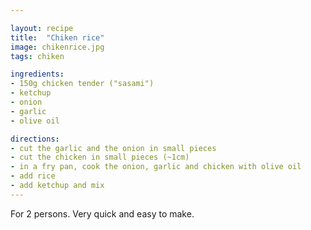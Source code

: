```yaml
---

layout: recipe
title:  "Chiken rice"
image: chikenrice.jpg
tags: chiken

ingredients:
- 150g chicken tender ("sasami")
- ketchup
- onion
- garlic
- olive oil

directions:
- cut the garlic and the onion in small pieces
- cut the chicken in small pieces (~1cm)
- in a fry pan, cook the onion, garlic and chicken with olive oil
- add rice
- add ketchup and mix
---
```


For 2 persons.
Very quick and easy to make.

